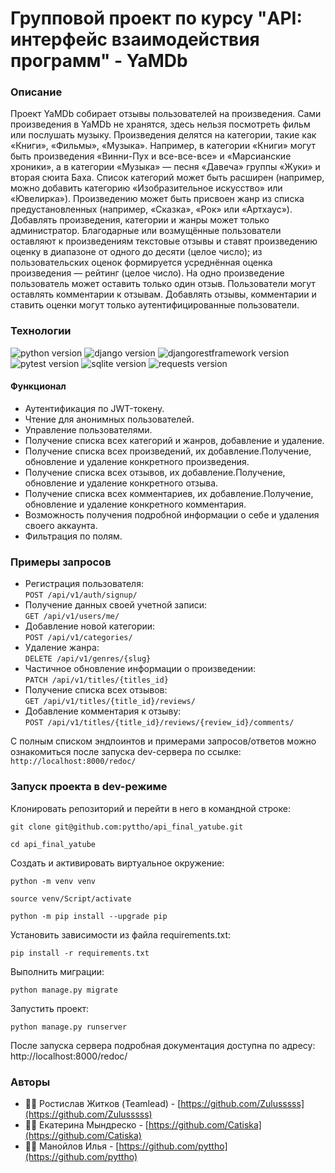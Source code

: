 # Групповой проект по курсу "API: интерфейс взаимодействия программ" - YaMDb

### Описание
Проект YaMDb собирает отзывы пользователей на произведения. Сами произведения в YaMDb не хранятся, здесь нельзя посмотреть фильм или послушать музыку.
Произведения делятся на категории, такие как «Книги», «Фильмы», «Музыка». Например, в категории «Книги» могут быть произведения «Винни-Пух и все-все-все» и «Марсианские хроники», а в категории «Музыка» — песня «Давеча» группы «Жуки» и вторая сюита Баха. Список категорий может быть расширен (например, можно добавить категорию «Изобразительное искусство» или «Ювелирка»). 
Произведению может быть присвоен жанр из списка предустановленных (например, «Сказка», «Рок» или «Артхаус»). 
Добавлять произведения, категории и жанры может только администратор.
Благодарные или возмущённые пользователи оставляют к произведениям текстовые отзывы и ставят произведению оценку в диапазоне от одного до десяти (целое число); из пользовательских оценок формируется усреднённая оценка произведения — рейтинг (целое число). На одно произведение пользователь может оставить только один отзыв.
Пользователи могут оставлять комментарии к отзывам.
Добавлять отзывы, комментарии и ставить оценки могут только аутентифицированные пользователи.

### Технологии
![python version](https://img.shields.io/badge/Python-3.9-yellowgreen?logo=python)
![django version](https://img.shields.io/badge/Django-2.2-yellowgreen?logo=django)
![djangorestframework version](https://img.shields.io/badge/djangorestframework-3.12-yellowgreen?logo=django)
![pytest version](https://img.shields.io/badge/pytest-6.2-yellowgreen?logo=pytest)
![sqlite version](https://img.shields.io/badge/SQLite-3-yellowgreen?logo=sqlite)
![requests version](https://img.shields.io/badge/requests-2.26-yellowgreen)

#### Функционал

- Аутентификация по JWT-токену.
- Чтение для анонимных пользователей.
- Управление пользователями.
- Получение списка всех категорий и жанров, добавление и удаление.
- Получение списка всех произведений, их добавление.Получение, обновление и удаление конкретного произведения.
- Получение списка всех отзывов, их добавление.Получение, обновление и удаление конкретного отзыва.  
- Получение списка всех комментариев, их добавление.Получение, обновление и удаление конкретного комментария.
- Возможность получения подробной информации о себе и удаления своего аккаунта.
- Фильтрация по полям.

### Примеры запросов

- Регистрация пользователя:  
``` POST /api/v1/auth/signup/ ```  
- Получение данных своей учетной записи:  
``` GET /api/v1/users/me/ ```  
- Добавление новой категории:  
``` POST /api/v1/categories/ ```  
- Удаление жанра:  
``` DELETE /api/v1/genres/{slug} ```  
- Частичное обновление информации о произведении:  
``` PATCH /api/v1/titles/{titles_id} ```  
- Получение списка всех отзывов:  
``` GET /api/v1/titles/{title_id}/reviews/ ```   
- Добавление комментария к отзыву:  
``` POST /api/v1/titles/{title_id}/reviews/{review_id}/comments/ ```

С полным списком эндпоинтов и примерами запросов/ответов можно ознакомиться после запуска dev-сервера по ссылке:
``` http://localhost:8000/redoc/ ```


### Запуск проекта в dev-режиме
Клонировать репозиторий и перейти в него в командной строке:

```
git clone git@github.com:pyttho/api_final_yatube.git
```

```
cd api_final_yatube
```

Cоздать и активировать виртуальное окружение:

```
python -m venv venv
```

```
source venv/Script/activate
```

```
python -m pip install --upgrade pip
```

Установить зависимости из файла requirements.txt:

```
pip install -r requirements.txt
```

Выполнить миграции:

```
python manage.py migrate
```

Запустить проект:

```
python manage.py runserver
```

После запуска сервера подробная документация доступна по адресу: http://localhost:8000/redoc/
### Авторы
- 🐱‍💻 Ростислав Житков (Teamlead) - [https://github.com/Zulusssss](https://github.com/Zulusssss)
- 🐱‍👓 Екатерина Мындреско - [https://github.com/Catiska](https://github.com/Catiska)
- 🐱‍👤 Манойлов Илья - [https://github.com/pyttho](https://github.com/pyttho)
